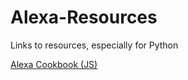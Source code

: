 # Alexa-Resources
Links to resources, especially for Python

[Alexa Cookbook (JS)](https://github.com/alexa/alexa-cookbook "Alexa Cookbook")
